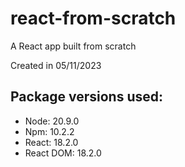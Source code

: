 # react-from-scratch
A React app built from scratch

Created in 05/11/2023

## Package versions used:
- Node: 20.9.0
- Npm: 10.2.2
- React: 18.2.0
- React DOM: 18.2.0
